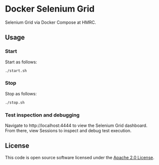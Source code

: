 # Docker Selenium Grid

Selenium Grid via Docker Compose at HMRC.

## Usage

### Start

Start as follows:

```bash
./start.sh
```

### Stop

Stop as follows:

```bash
./stop.sh
```

### Test inspection and debugging

Navigate to http://localhost:4444 to view the Selenium Grid dashboard. From there, view Sessions to inspect and debug test execution.

## License

This code is open source software licensed under the [Apache 2.0 License]("http://www.apache.org/licenses/LICENSE-2.0.html").
